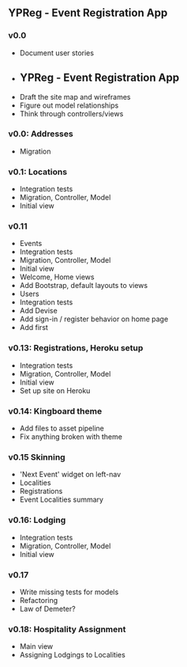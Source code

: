 ## YPReg - Event Registration App

### v0.0
* Document user stories
* ## YPReg - Event Registration App
* Draft the site map and wireframes
* Figure out model relationships
* Think through controllers/views

### v0.0: Addresses
* Migration

### v0.1: Locations
* Integration tests
* Migration, Controller, Model
* Initial view

### v0.11
* Events
 * Integration tests
 * Migration, Controller, Model
 * Initial view
* Welcome, Home views
* Add Bootstrap, default layouts to views
* Users
 * Integration tests
 * Add Devise
* Add sign-in / register behavior on home page
* Add first 

### v0.13: Registrations, Heroku setup
* Integration tests
* Migration, Controller, Model
* Initial view
* Set up site on Heroku

### v0.14: Kingboard theme
* Add files to asset pipeline
* Fix anything broken with theme

### v0.15 Skinning
* 'Next Event' widget on left-nav
 * Localities
 * Registrations
* Event Localities summary 

### v0.16: Lodging 
* Integration tests
* Migration, Controller, Model
* Initial view

### v0.17
* Write missing tests for models
* Refactoring
 * Law of Demeter?

### v0.18: Hospitality Assignment
* Main view
* Assigning Lodgings to Localities

